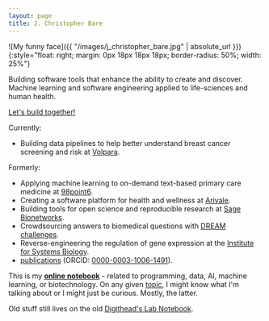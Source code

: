 ```yaml
---
layout: page
title: J. Christopher Bare
---
```


![My funny face]({{ "/images/j_christopher_bare.jpg" | absolute_url }}){:style="float: right; margin: 0px 18px 18px 18px; border-radius: 50%; width: 25%"}

Building software tools that enhance the ability to create and discover. Machine learning and software engineering applied to life-sciences and human health.

[Let's build together!](/pages/work-with-me.md)

Currently:
* Building data pipelines to help better understand breast cancer screening and risk at [Volpara][10].

Formerly:
* Applying machine learning to on-demand text-based primary care medicine at [98point6][8].
* Creating a software platform for health and wellness at [Arivale][1].
* Building tools for open science and reproducible research at [Sage Bionetworks][2].
* Crowdsourcing answers to biomedical questions with [DREAM challenges][3].
* Reverse-engineering the regulation of gene expression at the [Institute for Systems Biology][4].
* [publications][5] (ORCID: [0000-0003-1006-1491][9]).

This is my **[online notebook][7]** - related to programming, data, AI, machine learning, or biotechnology. On any given [topic][11], I might know what I'm talking about or I might just be curious. Mostly, the latter.

Old stuff still lives on the old [Digithead's Lab Notebook][6].

[1]: https://arivale.com/ "Arivale"
[2]: http://sagebase.org/ "Sage Bionetworks"
[3]: http://dreamchallenges.org/
[4]: https://www.systemsbiology.org/ "Institute for Systems Biology"
[5]: https://scholar.google.com/citations?hl=en&user=EEZ5DLgAAAAJ&view_op=list_works&sortby=pubdate "Publications on Google Scholar"
[6]: https://digitheadslabnotebook.blogspot.com/ "Digithead's Lab Notebook"
[7]: /notebook.html
[8]: https://www.98point6.com/
[9]: https://orcid.org/0000-0003-1006-1491
[10]: https://www.volparahealth.com/
[11]: /site-index.html
